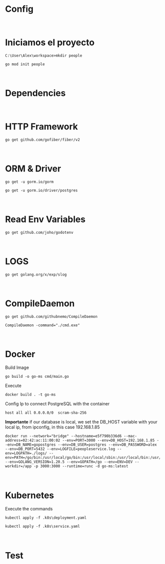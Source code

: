 # **Config**

<br/>

# **Iniciamos el proyecto**

    C:\User\Alex\workspace>mkdir people

    go mod init people

<br/>

# **Dependencies**

<br/>

# **HTTP Framework**

    go get github.com/gofiber/fiber/v2

<br/>

# **ORM & Driver**

    go get -u gorm.io/gorm

    go get -u gorm.io/driver/postgres

<br/>

# **Read Env Variables**

    go get github.com/joho/godotenv

<br/>

# **LOGS**

    go get golang.org/x/exp/slog

<br/>

# **CompileDaemon**

    go get github.com/githubnemo/CompileDaemon

    CompileDaemon -command="./cmd.exe"

<br/>

# **Docker**

Build Image

    go build -o go-ms cmd/main.go

Execute

    docker build . -t go-ms

Config Ip to connect PostgreSQL with the container

    host all all 0.0.0.0/0	scram-sha-256

**Importante** if our database is local, we set the DB_HOST variable with your local ip, from ipconfig, in this case 192.168.1.85

    docker run --network="bridge" --hostname=e5f790b336d6 --mac-address=02:42:ac:11:00:02 --env=PORT=3000 --env=DB_HOST=192.168.1.85 --env=DB_NAME=gopostgres --env=DB_USER=postgres --env=DB_PASSWORD=alex --env=DB_PORT=5432 --env=LOGFILE=peopleservice.log --env=LOGPATH=./logs/ --env=PATH=/go/bin:/usr/local/go/bin:/usr/local/sbin:/usr/local/bin:/usr/sbin:/usr/bin:/sbin:/bin --env=GOLANG_VERSION=1.20.5 --env=GOPATH=/go --env=ENV=DEV --workdir=/app -p 3000:3000 --runtime=runc -d go-ms:latest

<br/>

# **Kubernetes**

Execute the commands

    kubectl apply -f .k8s\deployment.yaml

    kubectl apply -f .k8s\service.yaml

<br/>

# **Test**

<br/>
